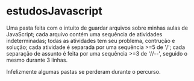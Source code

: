 # estudosJavascript

Uma pasta feita com o intuito de guardar arquivos sobre minhas aulas de JavaScript;
cada arquivo contém uma sequência de atividades indeterminadas;
todas as atividades tem seu problema, contrução e solução;
cada atividade é separada por uma sequência >=5 de '/';
cada separação de assunto é feita por uma sequência >=3 de '//--', seguido o mesmo durante 3 linhas.

Infelizmente algumas pastas se perderam durante o percurso.
